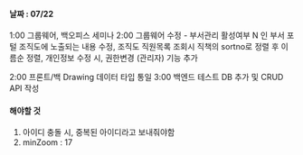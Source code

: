 
#### 날짜 : 07/22
1:00 그룹웨어, 백오피스 세미나
2:00 그룹웨어 수정 - 부서관리 활성여부 N 인 부서 포털 조직도에 노출되는 내용 수정, 조직도 직원목록 조회시 직책의 sortno로 정렬 후 이름순 정렬, 개인정보 수정 시, 권한변경 (관리자) 기능 추가

2:00 프론트/백 Drawing 데이터 타입 통일 
3:00 백엔드 테스트 DB 추가 및 CRUD API 작성 

#### 해야할 것

1. 아이디 충돌 시, 중복된 아이디라고 보내줘야함
2. minZoom : 17